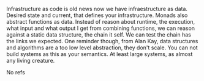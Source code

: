 Infrastructure as code is old news now we have infraestructure as data. Desired state and current, that defines your infrastructure. 
 Monads also abstract functions as data. Instead of reason about runtime, the execution, what input and what output I get from combining functions, we can reason against a static data structure, the chain it self. We can test the chain has the links we expected. 
 One reminder though, from Alan Kay, data structures and algorithms are a too low level abstraction, they don't scale. You can not build systems as this as your semantics. At least large systems, as almost any living creature.

 No refs